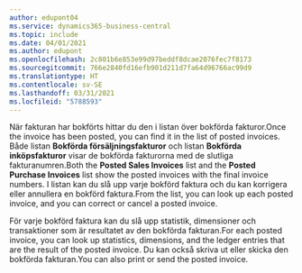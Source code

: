 ```yaml
---
author: edupont04
ms.service: dynamics365-business-central
ms.topic: include
ms.date: 04/01/2021
ms.author: edupont
ms.openlocfilehash: 2c801b6e853e99d97beddf8dcae2076fec7f8173
ms.sourcegitcommit: 766e2840fd16efb901d211d7fa64d96766ac99d9
ms.translationtype: HT
ms.contentlocale: sv-SE
ms.lasthandoff: 03/31/2021
ms.locfileid: "5788593"
---
```

<span data-ttu-id="eea1a-101">När fakturan har bokförts hittar du den i listan över bokförda fakturor.</span><span class="sxs-lookup"><span data-stu-id="eea1a-101">Once the invoice has been posted, you can find it in the list of posted invoices.</span></span> <span data-ttu-id="eea1a-102">Både listan **Bokförda försäljningsfakturor** och listan **Bokförda inköpsfakturor** visar de bokförda fakturorna med de slutliga fakturanumren.</span><span class="sxs-lookup"><span data-stu-id="eea1a-102">Both the **Posted Sales Invoices** list and the **Posted Purchase Invoices** list show the posted invoices with the final invoice numbers.</span></span> <span data-ttu-id="eea1a-103">I listan kan du slå upp varje bokförd faktura och du kan korrigera eller annullera en bokförd faktura.</span><span class="sxs-lookup"><span data-stu-id="eea1a-103">From the list, you can look up each posted invoice, and you can correct or cancel a posted invoice.</span></span>  

<span data-ttu-id="eea1a-104">För varje bokförd faktura kan du slå upp statistik, dimensioner och transaktioner som är resultatet av den bokförda fakturan.</span><span class="sxs-lookup"><span data-stu-id="eea1a-104">For each posted invoice, you can look up statistics, dimensions, and the ledger entries that are the result of the posted invoice.</span></span> <span data-ttu-id="eea1a-105">Du kan också skriva ut eller skicka den bokförda fakturan.</span><span class="sxs-lookup"><span data-stu-id="eea1a-105">You can also print or send the posted invoice.</span></span>  

